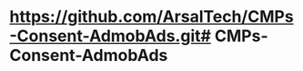 # https://github.com/ArsalTech/CMPs-Consent-AdmobAds.git#   C M P s - C o n s e n t - A d m o b A d s  
 